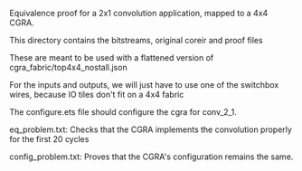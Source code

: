 Equivalence proof for a 2x1 convolution application, mapped to a 4x4 CGRA.

This directory contains the bitstreams, original coreir and proof files

These are meant to be used with a flattened version of cgra_fabric/top4x4_nostall.json

For the inputs and outputs, we will just have to use one of the switchbox wires, because IO tiles don't fit on a 4x4 fabric

The configure.ets file should configure the cgra for conv_2_1.

eq_problem.txt: Checks that the CGRA implements the convolution properly for the first 20 cycles

config_problem.txt: Proves that the CGRA's configuration remains the same.